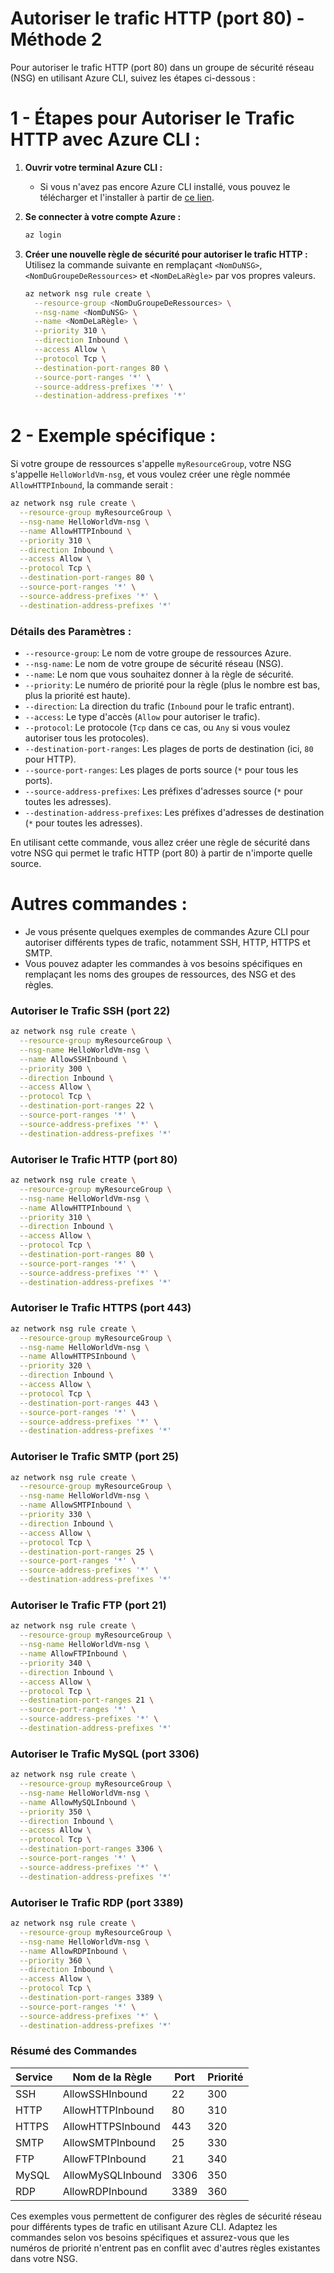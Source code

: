 # Autoriser le trafic HTTP (port 80) - Méthode 2

Pour autoriser le trafic HTTP (port 80) dans un groupe de sécurité réseau (NSG) en utilisant Azure CLI, suivez les étapes ci-dessous :

# 1 - Étapes pour Autoriser le Trafic HTTP avec Azure CLI :

1. **Ouvrir votre terminal Azure CLI :**
   - Si vous n'avez pas encore Azure CLI installé, vous pouvez le télécharger et l'installer à partir de [ce lien](https://docs.microsoft.com/fr-fr/cli/azure/install-azure-cli).

2. **Se connecter à votre compte Azure :**
   ```bash
   az login
   ```

3. **Créer une nouvelle règle de sécurité pour autoriser le trafic HTTP :**
   Utilisez la commande suivante en remplaçant `<NomDuNSG>`, `<NomDuGroupeDeRessources>` et `<NomDeLaRègle>` par vos propres valeurs.

   ```bash
   az network nsg rule create \
     --resource-group <NomDuGroupeDeRessources> \
     --nsg-name <NomDuNSG> \
     --name <NomDeLaRègle> \
     --priority 310 \
     --direction Inbound \
     --access Allow \
     --protocol Tcp \
     --destination-port-ranges 80 \
     --source-port-ranges '*' \
     --source-address-prefixes '*' \
     --destination-address-prefixes '*'
   ```

# 2 - Exemple spécifique :

Si votre groupe de ressources s'appelle `myResourceGroup`, votre NSG s'appelle `HelloWorldVm-nsg`, et vous voulez créer une règle nommée `AllowHTTPInbound`, la commande serait :

```bash
az network nsg rule create \
  --resource-group myResourceGroup \
  --nsg-name HelloWorldVm-nsg \
  --name AllowHTTPInbound \
  --priority 310 \
  --direction Inbound \
  --access Allow \
  --protocol Tcp \
  --destination-port-ranges 80 \
  --source-port-ranges '*' \
  --source-address-prefixes '*' \
  --destination-address-prefixes '*'
```

### Détails des Paramètres :

- `--resource-group`: Le nom de votre groupe de ressources Azure.
- `--nsg-name`: Le nom de votre groupe de sécurité réseau (NSG).
- `--name`: Le nom que vous souhaitez donner à la règle de sécurité.
- `--priority`: Le numéro de priorité pour la règle (plus le nombre est bas, plus la priorité est haute).
- `--direction`: La direction du trafic (`Inbound` pour le trafic entrant).
- `--access`: Le type d'accès (`Allow` pour autoriser le trafic).
- `--protocol`: Le protocole (`Tcp` dans ce cas, ou `Any` si vous voulez autoriser tous les protocoles).
- `--destination-port-ranges`: Les plages de ports de destination (ici, `80` pour HTTP).
- `--source-port-ranges`: Les plages de ports source (`*` pour tous les ports).
- `--source-address-prefixes`: Les préfixes d'adresses source (`*` pour toutes les adresses).
- `--destination-address-prefixes`: Les préfixes d'adresses de destination (`*` pour toutes les adresses).

En utilisant cette commande, vous allez créer une règle de sécurité dans votre NSG qui permet le trafic HTTP (port 80) à partir de n'importe quelle source.

# Autres commandes : 

- Je vous présente quelques exemples de commandes Azure CLI pour autoriser différents types de trafic, notamment SSH, HTTP, HTTPS et SMTP. 
- Vous pouvez adapter les commandes à vos besoins spécifiques en remplaçant les noms des groupes de ressources, des NSG et des règles.

### Autoriser le Trafic SSH (port 22)

```bash
az network nsg rule create \
  --resource-group myResourceGroup \
  --nsg-name HelloWorldVm-nsg \
  --name AllowSSHInbound \
  --priority 300 \
  --direction Inbound \
  --access Allow \
  --protocol Tcp \
  --destination-port-ranges 22 \
  --source-port-ranges '*' \
  --source-address-prefixes '*' \
  --destination-address-prefixes '*'
```

### Autoriser le Trafic HTTP (port 80)

```bash
az network nsg rule create \
  --resource-group myResourceGroup \
  --nsg-name HelloWorldVm-nsg \
  --name AllowHTTPInbound \
  --priority 310 \
  --direction Inbound \
  --access Allow \
  --protocol Tcp \
  --destination-port-ranges 80 \
  --source-port-ranges '*' \
  --source-address-prefixes '*' \
  --destination-address-prefixes '*'
```

### Autoriser le Trafic HTTPS (port 443)

```bash
az network nsg rule create \
  --resource-group myResourceGroup \
  --nsg-name HelloWorldVm-nsg \
  --name AllowHTTPSInbound \
  --priority 320 \
  --direction Inbound \
  --access Allow \
  --protocol Tcp \
  --destination-port-ranges 443 \
  --source-port-ranges '*' \
  --source-address-prefixes '*' \
  --destination-address-prefixes '*'
```

### Autoriser le Trafic SMTP (port 25)

```bash
az network nsg rule create \
  --resource-group myResourceGroup \
  --nsg-name HelloWorldVm-nsg \
  --name AllowSMTPInbound \
  --priority 330 \
  --direction Inbound \
  --access Allow \
  --protocol Tcp \
  --destination-port-ranges 25 \
  --source-port-ranges '*' \
  --source-address-prefixes '*' \
  --destination-address-prefixes '*'
```

### Autoriser le Trafic FTP (port 21)

```bash
az network nsg rule create \
  --resource-group myResourceGroup \
  --nsg-name HelloWorldVm-nsg \
  --name AllowFTPInbound \
  --priority 340 \
  --direction Inbound \
  --access Allow \
  --protocol Tcp \
  --destination-port-ranges 21 \
  --source-port-ranges '*' \
  --source-address-prefixes '*' \
  --destination-address-prefixes '*'
```

### Autoriser le Trafic MySQL (port 3306)

```bash
az network nsg rule create \
  --resource-group myResourceGroup \
  --nsg-name HelloWorldVm-nsg \
  --name AllowMySQLInbound \
  --priority 350 \
  --direction Inbound \
  --access Allow \
  --protocol Tcp \
  --destination-port-ranges 3306 \
  --source-port-ranges '*' \
  --source-address-prefixes '*' \
  --destination-address-prefixes '*'
```

### Autoriser le Trafic RDP (port 3389)

```bash
az network nsg rule create \
  --resource-group myResourceGroup \
  --nsg-name HelloWorldVm-nsg \
  --name AllowRDPInbound \
  --priority 360 \
  --direction Inbound \
  --access Allow \
  --protocol Tcp \
  --destination-port-ranges 3389 \
  --source-port-ranges '*' \
  --source-address-prefixes '*' \
  --destination-address-prefixes '*'
```

### Résumé des Commandes

| Service  | Nom de la Règle      | Port  | Priorité |
|----------|-----------------------|-------|----------|
| SSH      | AllowSSHInbound       | 22    | 300      |
| HTTP     | AllowHTTPInbound      | 80    | 310      |
| HTTPS    | AllowHTTPSInbound     | 443   | 320      |
| SMTP     | AllowSMTPInbound      | 25    | 330      |
| FTP      | AllowFTPInbound       | 21    | 340      |
| MySQL    | AllowMySQLInbound     | 3306  | 350      |
| RDP      | AllowRDPInbound       | 3389  | 360      |

Ces exemples vous permettent de configurer des règles de sécurité réseau pour différents types de trafic en utilisant Azure CLI. Adaptez les commandes selon vos besoins spécifiques et assurez-vous que les numéros de priorité n'entrent pas en conflit avec d'autres règles existantes dans votre NSG.
